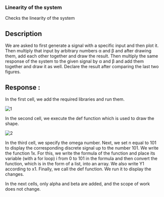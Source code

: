 ### Linearity of the system
Checks the linearity of the system

## Description
We are asked to first generate a signal with a specific input and then plot it. Then multiply that input by arbitrary numbers α and β and after drawing them, add each other together and draw the result. Then multiply the same response of the system to the given signal by α and β and add them together and draw it as well. Declare the result after comparing the last two figures.

## Response :
In the first cell, we add the required libraries and run them.

![1](https://github.com/morgan09mj/Linearity-of-the-system/assets/119484000/e51bad5a-d8a0-4c19-8130-1d5e59be5c20)

In the second cell, we execute the def function which is used to draw the shape.

![2](https://github.com/morgan09mj/Linearity-of-the-system/assets/119484000/8db863e1-db1a-4bed-978f-393ed2445c77)



In the third cell, we specify the omega number. Next, we set n equal to 101 to display the corresponding discrete signal up to the number 101. We write the function 1x. For this, we write the formula of the function and place its variable (with a for loop) i from 0 to 101 in the formula and then convert the function, which is in the form of a list, into an array. We also write Y1 according to x1. Finally, we call the def function. We run it to display the changes.


In the next cells, only alpha and beta are added, and the scope of work does not change.
